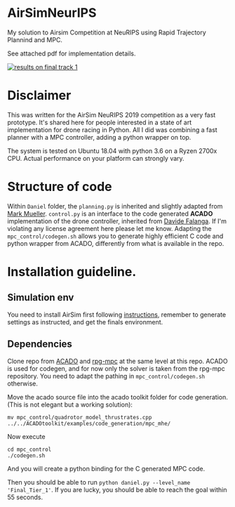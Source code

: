 # AirSimNeurIPS
My solution to Airsim Competition at NeuRIPS using Rapid Trajectory Plannind and MPC. 

See attached pdf for implementation details. 

[![results on final track 1](https://img.youtube.com/vi/38j50BZxACM/0.jpg)](https://www.youtube.com/watch?v=38j50BZxACM)

# Disclaimer
This was written for the AirSim NeuRIPS 2019 competition as a very fast prototype. It's shared here for people interested in a state of art implementation for drone racing in Python. All I did was combining a fast planner with a MPC controller, adding a python wrapper on top. 

The system is tested on Ubuntu 18.04 with python 3.6 on a Ryzen 2700x CPU. Actual performance on your platform can strongly vary. 

# Structure of code
Within `Daniel` folder, the `planning.py` is inherited and slightly adapted from [Mark Mueller](https://github.com/markwmuller/RapidQuadrocopterTrajectories). `control.py` is an interface to the code generated **ACADO** implementation of the drone controller, inherited from [Davide Falanga](https://github.com/uzh-rpg/rpg_mpc). If I'm violating any license agreement here please let me know. Adapting the `mpc_control/codegen.sh` allows you to generate highly efficient C code and python wrapper from ACADO, differently from what is available in the repo. 

# Installation guideline.
## Simulation env
You need to install AirSim first following [instructions](https://github.com/microsoft/AirSim-NeurIPS2019-Drone-Racing), remember to generate settings as instructed, and get the finals environment. 

## Dependencies
Clone repo from [ACADO](https://github.com/acado/acado) and [rpg-mpc](https://github.com/uzh-rpg/rpg_mpc) at the same level at this repo. ACADO is used for codegen, and for now only the solver is taken from the rpg-mpc repository. You need to adapt the pathing in `mpc_control/codegen.sh` otherwise. 

Move the acado source file into the acado toolkit folder for code generation. (This is not elegant but a working solution):

`mv mpc_control/quadrotor_model_thrustrates.cpp ../../ACADOtoolkit/examples/code_generation/mpc_mhe/`

Now execute 
```
cd mpc_control
./codegen.sh
```
And you will create a python binding for the C generated MPC code. 

Then you should be able to run `python daniel.py --level_name 'Final_Tier_1'`. If you are lucky, you should be able to reach the goal within 55 seconds. 

